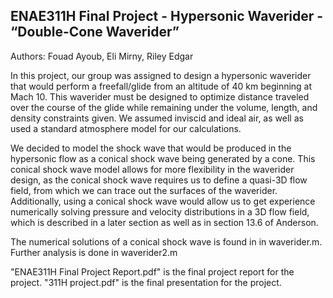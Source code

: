 ## ENAE311H Final Project - Hypersonic Waverider - “Double-Cone Waverider”

Authors: Fouad Ayoub, Eli Mirny, Riley Edgar

In this project, our group was assigned to design a hypersonic waverider that would perform a freefall/glide from an altitude of 40 km beginning at Mach 10. This waverider must be designed to optimize distance traveled over the course of the glide while remaining under the volume, length, and density constraints given. We assumed inviscid and ideal air, as well as used a standard atmosphere model for our calculations. 

We decided to model the shock wave that would be produced in the hypersonic flow as a conical shock wave being generated by a cone. This conical shock wave model allows for more flexibility in the waverider design, as the conical shock wave requires us to define a quasi-3D flow field, from which we can trace out the surfaces of the waverider. Additionally, using a conical shock wave would allow us to get experience numerically solving pressure and velocity distributions in a 3D flow field, which is described in a later section as well as in section 13.6 of Anderson.

The numerical solutions of a conical shock wave is found in in waverider.m. Further analysis is done in waverider2.m

"ENAE311H Final Project Report.pdf" is the final project report for the project. "311H project.pdf" is the final presentation for the project.

